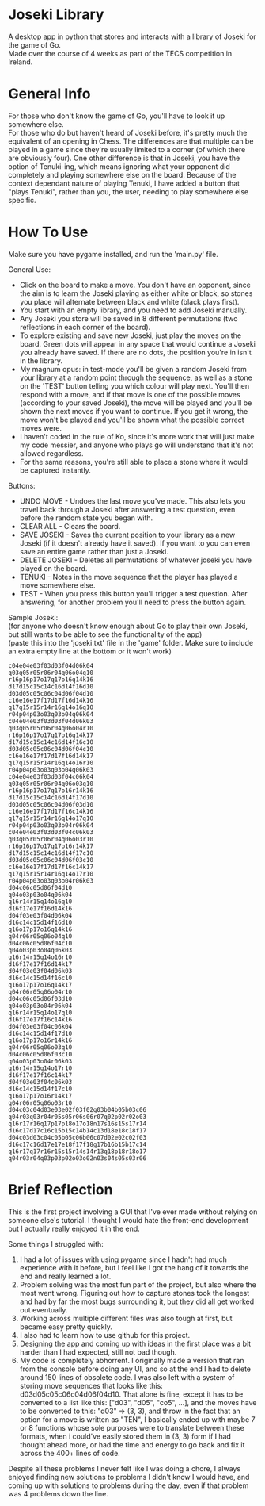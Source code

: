 # Joseki Library
A desktop app in python that stores and interacts with a library of Joseki for the game of Go.   
Made over the course of 4 weeks as part of the TECS competition in Ireland.
# General Info
For those who don't know the game of Go, you'll have to look it up somewhere else.  
For those who do but haven't heard of Joseki before, it's pretty much the equivalent of an opening in Chess. The differences are that multiple can be played in a game since they're usually limited to a corner (of which there are obviously four). One other difference is that in Joseki, you have the option of Tenuki-ing, which means ignoring what your opponent did completely and playing somewhere else on the board. Because of the context dependant nature of playing Tenuki, I have added a button that "plays Tenuki", rather than you, the user, needing to play somewhere else specific.

# How To Use
Make sure you have pygame installed, and run the 'main.py' file.

General Use:
* Click on the board to make a move. You don't have an opponent, since the aim is to learn the Joseki playing as either white or black, so stones you place will alternate between black and white (black plays first).
* You start with an empty library, and you need to add Joseki manually.
* Any Joseki you store will be saved in 8 different permutations (two reflections in each corner of the board).
* To explore existing and save new Joseki, just play the moves on the board. Green dots will appear in any space that would continue a Joseki you already have saved. If there are no dots, the position you're in isn't in the library.
* My magnum opus: in test-mode you'll be given a random Joseki from your library at a random point through the sequence, as well as a stone on the 'TEST' button telling you which colour will play next. You'll then respond with a move, and if that move is one of the possible moves (according to your saved Joseki), the move will be played and you'll be shown the next moves if you want to continue. If you get it wrong, the move won't be played and you'll be shown what the possible correct moves were.
* I haven't coded in the rule of Ko, since it's more work that will just make my code messier, and anyone who plays go will understand that it's not allowed regardless.
* For the same reasons, you're still able to place a stone where it would be captured instantly.  


Buttons:
* UNDO MOVE - Undoes the last move you've made. This also lets you travel back through a Joseki after answering a test question, even before the random state you began with.
* CLEAR ALL - Clears the board.
* SAVE JOSEKI - Saves the current position to your library as a new Joseki (if it doesn't already have it saved). If you want to you can even save an entire game rather than just a Joseki.
* DELETE JOSEKI - Deletes all permutations of whatever joseki you have played on the board.
* TENUKI - Notes in the move sequence that the player has played a move somewhere else.
* TEST - When you press this button you'll trigger a test question. After answering, for another problem you'll need to press the button again.

Sample Joseki:  
(for anyone who doesn't know enough about Go to play their own Joseki, but still wants to be able to see the functionality of the app)  
(paste this into the 'joseki.txt' file in the 'game' folder. Make sure to include an extra empty line at the bottom or it won't work)  

```plaintext
c04e04e03f03d03f04d06k04
q03q05r05r06r04q06o04q10
r16p16p17o17q17o16q14k16
d17d15c15c14c16d14f16d10
d03d05c05c06c04d06f04d10
c16e16e17f17d17f16d14k16
q17q15r15r14r16q14o16q10
r04p04p03o03q03o04q06k04
c04e04e03f03d03f04d06k03
q03q05r05r06r04q06o04r10
r16p16p17o17q17o16q14k17
d17d15c15c14c16d14f16c10
d03d05c05c06c04d06f04c10
c16e16e17f17d17f16d14k17
q17q15r15r14r16q14o16r10
r04p04p03o03q03o04q06k03
c04e04e03f03d03f04c06k04
q03q05r05r06r04q06o03q10
r16p16p17o17q17o16r14k16
d17d15c15c14c16d14f17d10
d03d05c05c06c04d06f03d10
c16e16e17f17d17f16c14k16
q17q15r15r14r16q14o17q10
r04p04p03o03q03o04r06k04
c04e04e03f03d03f04c06k03
q03q05r05r06r04q06o03r10
r16p16p17o17q17o16r14k17
d17d15c15c14c16d14f17c10
d03d05c05c06c04d06f03c10
c16e16e17f17d17f16c14k17
q17q15r15r14r16q14o17r10
r04p04p03o03q03o04r06k03
d04c06c05d06f04d10
q04o03p03o04q06k04
q16r14r15q14o16q10
d16f17e17f16d14k16
d04f03e03f04d06k04
d16c14c15d14f16d10
q16o17p17o16q14k16
q04r06r05q06o04q10
d04c06c05d06f04c10
q04o03p03o04q06k03
q16r14r15q14o16r10
d16f17e17f16d14k17
d04f03e03f04d06k03
d16c14c15d14f16c10
q16o17p17o16q14k17
q04r06r05q06o04r10
d04c06c05d06f03d10
q04o03p03o04r06k04
q16r14r15q14o17q10
d16f17e17f16c14k16
d04f03e03f04c06k04
d16c14c15d14f17d10
q16o17p17o16r14k16
q04r06r05q06o03q10
d04c06c05d06f03c10
q04o03p03o04r06k03
q16r14r15q14o17r10
d16f17e17f16c14k17
d04f03e03f04c06k03
d16c14c15d14f17c10
q16o17p17o16r14k17
q04r06r05q06o03r10
d04c03c04d03e03e02f03f02g03b04b05b03c06
q04r03q03r04r05s05r06s06r07q02p02r02o03
q16r17r16q17p17p18o17o18n17s16s15s17r14
d16c17d17c16c15b15c14b14c13d18e18c18f17
d04c03d03c04c05b05c06b06c07d02e02c02f03
d16c17c16d17e17e18f17f18g17b16b15b17c14
q16r17q17r16r15s15r14s14r13q18p18r18o17
q04r03r04q03p03p02o03o02n03s04s05s03r06

```

# Brief Reflection
This is the first project involving a GUI that I've ever made without relying on someone else's tutorial. I thought I would hate the front-end development but I actually really enjoyed it in the end.  

Some things I struggled with:
1. I had a lot of issues with using pygame since I hadn't had much experience with it before, but I feel like I got the hang of it towards the end and really learned a lot.
2. Problem solving was the most fun part of the project, but also where the most went wrong. Figuring out how to capture stones took the longest and had by far the most bugs surrounding it, but they did all get worked out eventually.
3. Working across multiple different files was also tough at first, but became easy pretty quickly.
4. I also had to learn how to use github for this project.
5. Designing the app and coming up with ideas in the first place was a bit harder than I had expected, still not bad though.
6. My code is completely abhorrent. I originally made a version that ran from the console before doing any UI, and so at the end I had to delete around 150 lines of obsolete code. I was also left with a system of storing move sequences that looks like this: d03d05c05c06c04d06f04d10. That alone is fine, except it has to be converted to a list like this: ["d03", "d05", "co5", ...], and the moves have to be converted to this: "d03" => (3, 3), and throw in the fact that an option for a move is written as "TEN", I basically ended up with maybe 7 or 8 functions whose sole purposes were to translate between these formats, when i could've easily stored them in (3, 3) form if I had thought ahead more, or had the time and energy to go back and fix it across the 400+ lines of code.  

Despite all these problems I never felt like I was doing a chore, I always enjoyed finding new solutions to problems I didn't know I would have, and coming up with solutions to problems during the day, even if that problem was 4 problems down the line.
